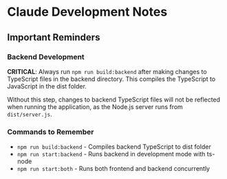 # Claude Development Notes

## Important Reminders

### Backend Development
**CRITICAL**: Always run `npm run build:backend` after making changes to TypeScript files in the backend directory. This compiles the TypeScript to JavaScript in the dist folder.

Without this step, changes to backend TypeScript files will not be reflected when running the application, as the Node.js server runs from `dist/server.js`.

### Commands to Remember
- `npm run build:backend` - Compiles backend TypeScript to dist folder
- `npm run start:backend` - Runs backend in development mode with ts-node
- `npm run start:both` - Runs both frontend and backend concurrently